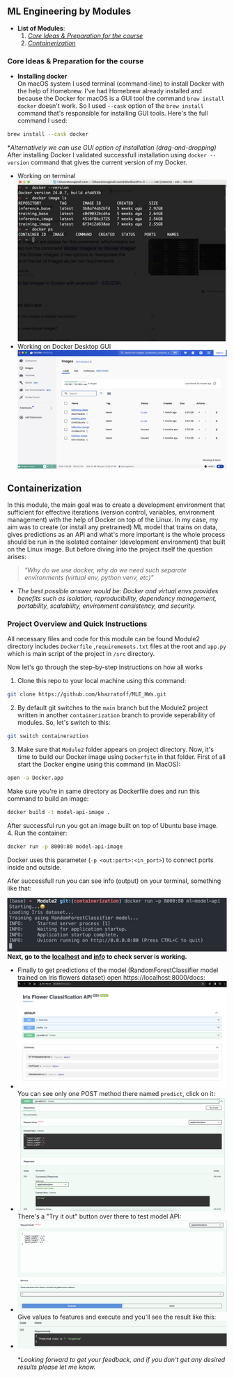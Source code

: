 ## ML Engineering by Modules
- **List of Modules**:
    1. [*Core Ideas & Preparation for the course*](#core-ideas)
    2. [*Containerization*](#container)


### <a name="core-ideas">Core Ideas & Preparation for the course</a>
- **Installing docker** <br>
On macOS system I used terminal (command-line) to install Docker with the help of Homebrew. I've had Homebrew already installed and because the Docker for macOS is a GUI tool the command `brew install docker` doesn't work. So I used `--cask` option of the `brew install` command that's responsible for installing GUI tools. Here's the full command I used:
```bash
brew install --cask docker
```
**Alternatively we can use GUI option of installation (drag-and-dropping)* <br>
After installing Docker I validated successfull installation using ```docker --version``` command that gives the current version of my Docker.
- Working on terminal![](Module1/docker_terminal.jpg)
- Working on Docker Desktop GUI![](Module1/docker_gui.jpg)
## <a name="container">Containerization</a>
In this module, the main goal was to create a development environment that sufficient for effective iterations (version control, variables, environment management) with the help of Docker on top of the Linux. In my case, my aim was to create (or install any pretrained) ML model that trains on data, gives predictions as an API and what's more important is the whole process should be run in the isolated container (development environment) that built on the Linux image.
But before diving into the project itself the question arises: 
> *"Why do we use docker, why do we need such separate environments (virtual env, python venv, etc)"*
- *The best possible answer would be: Docker and virtual envs provides benefits such as isolation, reproducibility, dependency management, portability, scalability, environment consistency, and security.* 
### Project Overview and Quick Instructions
All necessary files and code for this module can be found Module2 directory includes `Dockerfile` ,`requiremenets.txt` files at the root and `app.py` which is main script of the project in `/src` directory.
<p>Now let's go through the step-by-step instructions on how all works

1. Clone this repo to your local machine using this command: 

```bash
git clone https://github.com/khazratoff/MLE_HWs.git
```
2. By default  git switches to the `main` branch but the Module2 project written in another `containerization` branch to provide seperability of modules. So, let's switch to this:
```bash
git switch containeraztion
```
3. Make sure that `Module2` folder appears on project directory. Now, it's time to build our Docker image using `Dockerfile` in that folder. First of all start the Docker engine using this command (in MacOS):
```bash
open -a Docker.app
```
Make sure you're in same directory as Dockerfile does and run this command to build an image:
```bash
docker build -t model-api-image .
```
After successful run you got an image built on top of Ubuntu base image.<br>
4. Run the container:
```bash
docker run -p 8000:80 model-api-image 
```
Docker uses this parameter (`-p <out:port>:<in_port>`) to connect ports inside and outside.
<p>
Afer successfull run you can see info (output) on your terminal, something like that:

![alt text](screenshots/m2_ter.png)
**Next, go to the <a href="http://localhost:8000">localhost</a> and <a href="http://localhost:8000/info">info</a> to check server is working.**
- Finally to get predictions of the model (RandomForestClassifier model trained on Iris flowers dataset) open https://localhost:8000/docs:
- ![alt text](screenshots/m2_localhost_docs.jpg)
You can see only one POST method there named `predict`, click on it:
- ![alt text](screenshots/m2_localhost_docs2.jpg)
There's a "Try it out" button over there to test model API:
- ![alt text](screenshots/m2_localhost_docs3.jpg)
Give values to features and execute and you'll see the result like this:
- ![alt text](screenshots/m2_localhost_docs4.jpg)
<br><p>**Looking forward to get your feedback, and if you don't get any desired results please let me know.*
